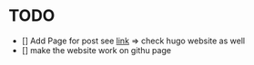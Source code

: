 # TODO

- [] Add Page for post see [link](https://github.com/MunifTanjim/minimo/tree/master/exampleSite/content/docs) => check hugo website as well
- [] make the website work on githu page
